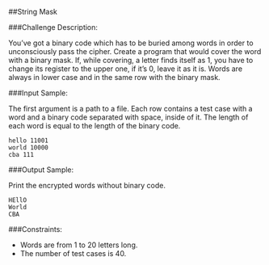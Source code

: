 ##String Mask

###Challenge Description:

You’ve got a binary code which has to be buried among words in order to unconsciously pass the cipher. Create a program that would cover the word with a binary mask. If, while covering, a letter finds itself as 1, you have to change its register to the upper one, if it’s 0, leave it as it is. Words are always in lower case and in the same row with the binary mask.

###Input Sample:

The first argument is a path to a file. Each row contains a test case with a word and a binary code separated with space, inside of it. The length of each word is equal to the length of the binary code.
```
hello 11001
world 10000
cba 111
```

###Output Sample:

Print the encrypted words without binary code.
```
HEllO
World
CBA
```

###Constraints:

* Words are from 1 to 20 letters long.
* The number of test cases is 40.
